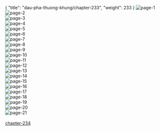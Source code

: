{ "title": "dau-pha-thuong-khung/chapter-233", "weight": 233 }
<img src="dau-pha-thuong-khung_0233_01-28324e24114fd8586bb8b3b620acdc22.webp" alt="page-1" origin="http://1.bp.blogspot.com/-hcaEzYx2XqM/WxZr5_hmoUI/AAAAAAABGfY/GzBqJnQMJwEcYJ2KDIw0v1rNWLTsNPOnwCLcBGAs/s1600/1.jpg?imgmax=0"><br/>
<img src="dau-pha-thuong-khung_0233_02-23652a6dc5a954618a43ce3e800f813f.webp" alt="page-2" origin="http://1.bp.blogspot.com/-7MuXUOUX_s8/WxZr8gpVdYI/AAAAAAABGgA/8AIvJ8H1Ee01aX5kEJ6W4hBqVfW0MaY-wCLcBGAs/s1600/2.jpg?imgmax=0"><br/>
<img src="dau-pha-thuong-khung_0233_03-2c10805959db2abbdd06633ff29e4057.webp" alt="page-3" origin="http://1.bp.blogspot.com/-aVsXNpoFP7c/WxZr9SwoujI/AAAAAAABGgQ/YN5Iy0aex5AZZMgzZ8yasEfR8w6x9wZrgCLcBGAs/s1600/3.jpg?imgmax=0"><br/>
<img src="dau-pha-thuong-khung_0233_04-b242c6a6299a98ec178fc1c666e4adaa.webp" alt="page-4" origin="http://1.bp.blogspot.com/-nugagaJ7WWw/WxZr9k58oyI/AAAAAAABGgU/jMJ-osX_AzQi-hULVOKlAuLAVWiAetRXgCLcBGAs/s1600/4.jpg?imgmax=0"><br/>
<img src="dau-pha-thuong-khung_0233_05-01e9feb08000f659e7f08ef8c2d3b400.webp" alt="page-5" origin="http://1.bp.blogspot.com/-pLMemImAGmo/WxZr92NLk3I/AAAAAAABGgY/E3Sjoe_eAfEHDBnRAok02-qaOja-kH51wCLcBGAs/s1600/5.jpg?imgmax=0"><br/>
<img src="dau-pha-thuong-khung_0233_06-30f5cd1b1841be3fd4788247ee59f432.webp" alt="page-6" origin="http://1.bp.blogspot.com/-5zLUO7VfORA/WxZr9-zAo6I/AAAAAAABGgc/tRNVydXVuLY4FrvAQU5az9xPzvVaH4WbQCLcBGAs/s1600/6.jpg?imgmax=0"><br/>
<img src="dau-pha-thuong-khung_0233_07-818b85312a088d24822cacfdb8035795.webp" alt="page-7" origin="http://1.bp.blogspot.com/-C7ocKJ5v_8Y/WxZr-H0DLfI/AAAAAAABGgg/XNjQgY1IMbI47br79KBjlOuDtsjpyLFKgCLcBGAs/s1600/7.jpg?imgmax=0"><br/>
<img src="dau-pha-thuong-khung_0233_08-fc5f4552de886b8fca5a1577d170b1fc.webp" alt="page-8" origin="http://1.bp.blogspot.com/-PGGFBHWsiaM/WxZr-1N5eEI/AAAAAAABGgk/iJq3xo47_mgnMFF644CzeT0FhSloDvWVQCLcBGAs/s1600/8.jpg?imgmax=0"><br/>
<img src="dau-pha-thuong-khung_0233_09-b84b00b375cfcf60e95f5768806d260e.webp" alt="page-9" origin="http://1.bp.blogspot.com/-jpNC_ZcTBMs/WxZr_AwtSaI/AAAAAAABGgo/Y9d8GIimC6spFLwSnM3a3EpNETW-6GatACLcBGAs/s1600/9.jpg?imgmax=0"><br/>
<img src="dau-pha-thuong-khung_0233_10-8603e1e41530a6ef67dd7e6d58888cac.webp" alt="page-10" origin="http://1.bp.blogspot.com/-c7b_5rUuuMo/WxZr6HpebtI/AAAAAAABGfc/U4UT9YZkHFI4UVE8Kyxs4CaUTg9S8eikQCLcBGAs/s1600/10.jpg?imgmax=0"><br/>
<img src="dau-pha-thuong-khung_0233_11-35668747e7849b56e94500a152668c5b.webp" alt="page-11" origin="http://1.bp.blogspot.com/-NpP1P059Kyk/WxZr6phGY6I/AAAAAAABGfg/oFfIXmFzDRUf-eK-2R15Zw4q4MPwcnhPgCLcBGAs/s1600/11.jpg?imgmax=0"><br/>
<img src="dau-pha-thuong-khung_0233_12-99dc7ce1994dbbe4eb80ebd6f780f16c.webp" alt="page-12" origin="http://1.bp.blogspot.com/-E7mVSYCw0Ko/WxZr7JFil4I/AAAAAAABGfk/5pJBjFkDuk0amC-fN7u_PN3wanoR_2xnwCLcBGAs/s1600/12.jpg?imgmax=0"><br/>
<img src="dau-pha-thuong-khung_0233_13-6e505dd627a961b36dff7ed956d0bc8a.webp" alt="page-13" origin="http://1.bp.blogspot.com/-in_yppn1cFA/WxZr7BQJibI/AAAAAAABGfo/1mIvF-pT-5s87_KKuSlm4y1h-hh0fBlVwCLcBGAs/s1600/13.jpg?imgmax=0"><br/>
<img src="dau-pha-thuong-khung_0233_14-14614f8ee7e17bc1fd4c54597242b5c9.webp" alt="page-14" origin="http://1.bp.blogspot.com/-5vcChaZUvsc/WxZr7Fy6qjI/AAAAAAABGfs/ll4pj1PAwFYz2ju2EJj3RuAvgEQ07VlYgCLcBGAs/s1600/14.jpg?imgmax=0"><br/>
<img src="dau-pha-thuong-khung_0233_15-eb9479cb8865b433a6f14308838db205.webp" alt="page-15" origin="http://1.bp.blogspot.com/-tOfP6wNQLNY/WxZr7V6lA-I/AAAAAAABGfw/Ommm5obCaM8g4-B30Rt2IUtD_ouOCGtEQCLcBGAs/s1600/15.jpg?imgmax=0"><br/>
<img src="dau-pha-thuong-khung_0233_16-c7dfba2f13eb6037c0e0efb382bc36eb.webp" alt="page-16" origin="http://1.bp.blogspot.com/-AuCrXd8oCDg/WxZr7jDnxCI/AAAAAAABGf0/ft2btBQNbkUeXNAyL1Bk2UwrmUd5RRl5gCLcBGAs/s1600/16.jpg?imgmax=0"><br/>
<img src="dau-pha-thuong-khung_0233_17-e734f38c085ac8719a47558446fc1f26.webp" alt="page-17" origin="http://1.bp.blogspot.com/-J0ODgwv_WfM/WxZr7mNGXOI/AAAAAAABGf4/n5FffD-OTiIccOAEHMd3D_O7FeCgltRlgCLcBGAs/s1600/17.jpg?imgmax=0"><br/>
<img src="dau-pha-thuong-khung_0233_18-24a720df1ef86909b02af60a7ab5ee2d.webp" alt="page-18" origin="http://1.bp.blogspot.com/-705Anm_Mz7E/WxZr72CPP9I/AAAAAAABGf8/Bg7TS2EEiqARToiBr9F06oMw5ogQuPXyACLcBGAs/s1600/18.jpg?imgmax=0"><br/>
<img src="dau-pha-thuong-khung_0233_19-408aae3ebfc3139c40ebb666f695ae33.webp" alt="page-19" origin="http://1.bp.blogspot.com/-uHKjHiI9Aec/WxZr8Guq-qI/AAAAAAABGgE/gyJhygzfM18V2dCIG2CO4r9uUFfrp46PQCLcBGAs/s1600/19.jpg?imgmax=0"><br/>
<img src="dau-pha-thuong-khung_0233_20-f7772f472f7babb26849f705438c1828.webp" alt="page-20" origin="http://1.bp.blogspot.com/-inAWI0mDadc/WxZr9LsyFZI/AAAAAAABGgI/jFIA3QCRHBAcBjD9x25_-tWeU_FS0XgEwCLcBGAs/s1600/20.jpg?imgmax=0"><br/>
<img src="dau-pha-thuong-khung_0233_21-115b1cf5eee6c00286c030972fd414d4.webp" alt="page-21" origin="http://1.bp.blogspot.com/-H0E0Qg9f_bU/WxZr9UyaNGI/AAAAAAABGgM/vdyQFx7Te1w1saOxm8o2oH-qAaOnBu6qwCLcBGAs/s1600/21.jpg?imgmax=0"><br/>
<br/><a class="nextchap" href="/dau-pha-thuong-khung/chapter-234">chapter-234</a>
